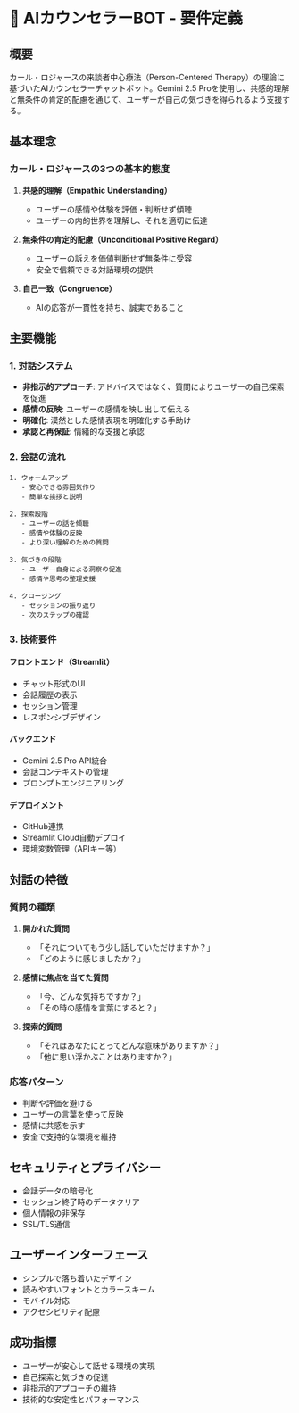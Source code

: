 # 🧘 AIカウンセラーBOT - 要件定義

## 概要
カール・ロジャースの来談者中心療法（Person-Centered Therapy）の理論に基づいたAIカウンセラーチャットボット。Gemini 2.5 Proを使用し、共感的理解と無条件の肯定的配慮を通じて、ユーザーが自己の気づきを得られるよう支援する。

## 基本理念

### カール・ロジャースの3つの基本的態度
1. **共感的理解（Empathic Understanding）**
   - ユーザーの感情や体験を評価・判断せず傾聴
   - ユーザーの内的世界を理解し、それを適切に伝達

2. **無条件の肯定的配慮（Unconditional Positive Regard）**
   - ユーザーの訴えを価値判断せず無条件に受容
   - 安全で信頼できる対話環境の提供

3. **自己一致（Congruence）**
   - AIの応答が一貫性を持ち、誠実であること

## 主要機能

### 1. 対話システム
- **非指示的アプローチ**: アドバイスではなく、質問によりユーザーの自己探索を促進
- **感情の反映**: ユーザーの感情を映し出して伝える
- **明確化**: 漠然とした感情表現を明確化する手助け
- **承認と再保証**: 情緒的な支援と承認

### 2. 会話の流れ
```
1. ウォームアップ
   - 安心できる雰囲気作り
   - 簡単な挨拶と説明

2. 探索段階
   - ユーザーの話を傾聴
   - 感情や体験の反映
   - より深い理解のための質問

3. 気づきの段階
   - ユーザー自身による洞察の促進
   - 感情や思考の整理支援

4. クロージング
   - セッションの振り返り
   - 次のステップの確認
```

### 3. 技術要件

#### フロントエンド（Streamlit）
- チャット形式のUI
- 会話履歴の表示
- セッション管理
- レスポンシブデザイン

#### バックエンド
- Gemini 2.5 Pro API統合
- 会話コンテキストの管理
- プロンプトエンジニアリング

#### デプロイメント
- GitHub連携
- Streamlit Cloud自動デプロイ
- 環境変数管理（APIキー等）

## 対話の特徴

### 質問の種類
1. **開かれた質問**
   - 「それについてもう少し話していただけますか？」
   - 「どのように感じましたか？」

2. **感情に焦点を当てた質問**
   - 「今、どんな気持ちですか？」
   - 「その時の感情を言葉にすると？」

3. **探索的質問**
   - 「それはあなたにとってどんな意味がありますか？」
   - 「他に思い浮かぶことはありますか？」

### 応答パターン
- 判断や評価を避ける
- ユーザーの言葉を使って反映
- 感情に共感を示す
- 安全で支持的な環境を維持

## セキュリティとプライバシー
- 会話データの暗号化
- セッション終了時のデータクリア
- 個人情報の非保存
- SSL/TLS通信

## ユーザーインターフェース
- シンプルで落ち着いたデザイン
- 読みやすいフォントとカラースキーム
- モバイル対応
- アクセシビリティ配慮

## 成功指標
- ユーザーが安心して話せる環境の実現
- 自己探索と気づきの促進
- 非指示的アプローチの維持
- 技術的な安定性とパフォーマンス
